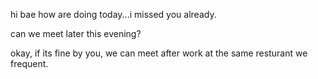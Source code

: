 hi bae
how are doing today...i missed you already.

can we meet later this evening?

okay, if its fine by you, we can meet after work at the same resturant we frequent.
